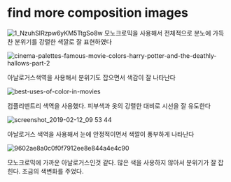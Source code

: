 # find more composition images


![1_NzuhSIRzpw6yKM5TtgSo8w](https://user-images.githubusercontent.com/76280155/144709229-f0b34741-8c6c-4679-bb97-748d50e914e2.jpg)
모노크로믹을 사용해서 전체적으로 분노에 가득찬 분위기를 강렬한 색깔로 잘 표현하였다

![cinema-palettes-famous-movie-colors-harry-potter-and-the-deathly-hallows-part-2](https://user-images.githubusercontent.com/76280155/144709238-c2e9cad7-55c8-4ad3-9d5a-6a13eb43d9a0.jpg)


아날로거스색역을 사용해서 분위기도 잡으면서 색감이 잘 나타난다

![best-uses-of-color-in-movies](https://user-images.githubusercontent.com/76280155/144709285-e654c98c-39b4-4cf4-93fa-3ef77e194463.jpg)

컴플리멘트리 색역을 사용했다. 피부색과 옷의 강렬한 대비로 시선을 잘 유도한다


![screenshot_2019-02-12_09 53 44](https://user-images.githubusercontent.com/76280155/144709315-b7547f37-eb35-47a1-acb8-4c2533f654a6.png)

아날로거스 색역을 사용해서 눈에 안정적이면서 색깔이 풍부하게 나타난다

![9602ae8a0c0f0f7912ee8e844a4e4c90](https://user-images.githubusercontent.com/76280155/144709328-daf6167c-7070-4e78-93ee-12a177b73d58.jpg)

모노크로믹에 가까운 아날로거스인것 같다. 많은 색을 사용하지 않아서 분위기가 잘 잡힌다. 조금의 색변화를 주었다.

